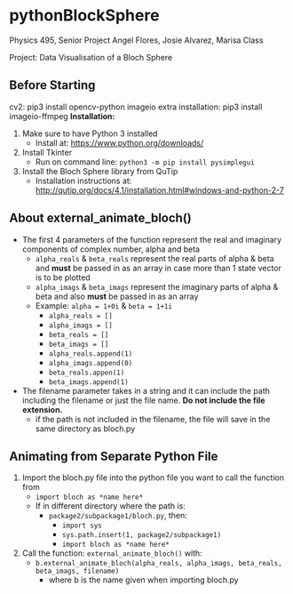 # pythonBlockSphere

Physics 495, Senior Project
Angel Flores, Josie Alvarez, Marisa Class

Project:
Data Visualisation of a Bloch Sphere

## Before Starting
cv2: pip3 install opencv-python
imageio extra installation: pip3 install imageio-ffmpeg
**Installation:**
1. Make sure to have Python 3 installed
    - Install at: https://www.python.org/downloads/
2. Install Tkinter 
    - Run on command line: `python3 -m pip install pysimplegui`
3. Install the Bloch Sphere library from QuTip
    - Installation instructions at: http://qutip.org/docs/4.1/installation.html#windows-and-python-2-7

## About external_animate_bloch()
- The first 4 parameters of the function represent the real and imaginary components of complex number, alpha and beta
    - `alpha_reals` & `beta_reals` represent the real parts of alpha & beta and **must** be passed in as an array in case more than 1 state vector is to be plotted
    - `alpha_imags` & `beta_imags` represent the imaginary parts of alpha & beta and also **must** be passed in as an array 
    - Example: `alpha = 1+0i` & `beta = 1+1i`
        - `alpha_reals = []`
        - `alpha_imags = []`
        - `beta_reals = []`
        - `beta_imags = []`
        - `alpha_reals.append(1)`
        - `alpha_imags.append(0)`
        - `beta_reals.appen(1)`
        - `beta_imags.append(1)`
- The filename parameter takes in a string and it can include the path including the filename or just the file name. **Do not include the file extension.**
    - if the path is not included in the filename, the file will save in the same directory as bloch.py
## Animating from Separate Python File
1. Import the bloch.py file into the python file you want to call the function from
     - `import bloch as *name here*`
    - If in different directory where the path is: 
        - `package2/subpackage1/bloch.py`, then:
            -  `import sys`
            - `sys.path.insert(1, package2/subpackage1)`
            - `import bloch as *name here*`
2. Call the function: `external_animate_bloch()`
with:
    - `b.external_animate_bloch(alpha_reals, alpha_imags, beta_reals, beta_imags, filename)`
        - where b is the name given when importing bloch.py
            